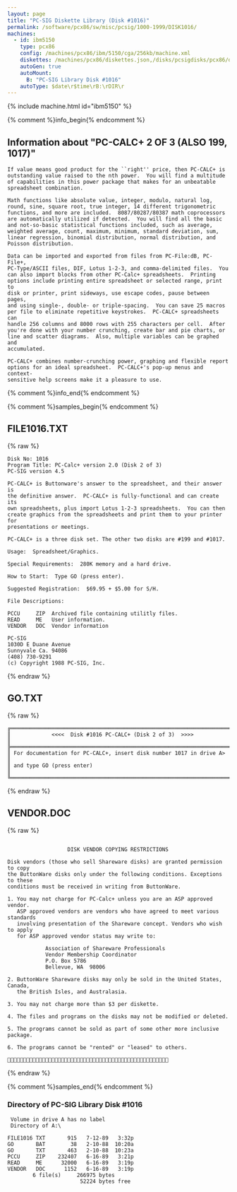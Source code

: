 ```yaml
---
layout: page
title: "PC-SIG Diskette Library (Disk #1016)"
permalink: /software/pcx86/sw/misc/pcsig/1000-1999/DISK1016/
machines:
  - id: ibm5150
    type: pcx86
    config: /machines/pcx86/ibm/5150/cga/256kb/machine.xml
    diskettes: /machines/pcx86/diskettes.json,/disks/pcsigdisks/pcx86/diskettes.json
    autoGen: true
    autoMount:
      B: "PC-SIG Library Disk #1016"
    autoType: $date\r$time\rB:\rDIR\r
---
```


{% include machine.html id="ibm5150" %}

{% comment %}info_begin{% endcomment %}

## Information about "PC-CALC+ 2 OF 3 (ALSO 199, 1017)"

    If value means good product for the ``right'' price, then PC-CALC+ is
    outstanding value raised to the nth power.  You will find a multitude
    of capabilities in this power package that makes for an unbeatable
    spreadsheet combination.
    
    Math functions like absolute value, integer, modulo, natural log,
    round, sine, square root, true integer, 14 different trigonometric
    functions, and more are included.  8087/80287/80387 math coprocessors
    are automatically utilized if detected.  You will find all the basic
    and not-so-basic statistical functions included, such as average,
    weighted average, count, maximum, minimum, standard deviation, sum,
    linear regression, binomial distribution, normal distribution, and
    Poisson distribution.
    
    Data can be imported and exported from files from PC-File:dB, PC-File+,
    PC-Type/ASCII files, DIF, Lotus 1-2-3, and comma-delimited files.  You
    can also import blocks from other PC-Calc+ spreadsheets.  Printing
    options include printing entire spreadsheet or selected range, print to
    disk or printer, print sideways, use escape codes, pause between pages,
    and using single-, double- or triple-spacing.  You can save 25 macros
    per file to eliminate repetitive keystrokes.  PC-CALC+ spreadsheets can
    handle 256 columns and 8000 rows with 255 characters per cell.  After
    you're done with your number crunching, create bar and pie charts, or
    line and scatter diagrams.  Also, multiple variables can be graphed and
    accumulated.
    
    PC-CALC+ combines number-crunching power, graphing and flexible report
    options for an ideal spreadsheet.  PC-CALC+'s pop-up menus and context-
    sensitive help screens make it a pleasure to use.
{% comment %}info_end{% endcomment %}

{% comment %}samples_begin{% endcomment %}

## FILE1016.TXT

{% raw %}
```
Disk No: 1016
Program Title: PC-Calc+ version 2.0 (Disk 2 of 3)
PC-SIG version 4.5

PC-CALC+ is Buttonware's answer to the spreadsheet, and their answer is
the definitive answer.  PC-CALC+ is fully-functional and can create its
own spreadsheets, plus import Lotus 1-2-3 spreadsheets.  You can then
create graphics from the spreadsheets and print them to your printer for
presentations or meetings.

PC-CALC+ is a three disk set. The other two disks are #199 and #1017.

Usage:  Spreadsheet/Graphics.

Special Requirements:  280K memory and a hard drive.

How to Start:  Type GO (press enter).

Suggested Registration:  $69.95 + $5.00 for S/H.

File Descriptions:

PCCU     ZIP  Archived file containing utilitly files.
READ     ME   User information.
VENDOR   DOC  Vendor information

PC-SIG
1030D E Duane Avenue
Sunnyvale Ca. 94086
(408) 730-9291
(c) Copyright 1988 PC-SIG, Inc.

```
{% endraw %}

## GO.TXT

{% raw %}
```
╔═════════════════════════════════════════════════════════════════════════╗
║             <<<<  Disk #1016 PC-CALC+ (Disk 2 of 3)  >>>>               ║
╠═════════════════════════════════════════════════════════════════════════╣
║ For documentation for PC-CALC+, insert disk number 1017 in drive A>     ║
║ and type GO (press enter)                                               ║
╚═════════════════════════════════════════════════════════════════════════╝
```
{% endraw %}

## VENDOR.DOC

{% raw %}
```

                   DISK VENDOR COPYING RESTRICTIONS

Disk vendors (those who sell Shareware disks) are granted permission to copy
the ButtonWare disks only under the following conditions. Exceptions to these
conditions must be received in writing from ButtonWare.

1. You may not charge for PC-Calc+ unless you are an ASP approved vendor.
   ASP approved vendors are vendors who have agreed to meet various standards
   involving presentation of the Shareware concept. Vendors who wish to apply
   for ASP approved vendor status may write to:

            Association of Shareware Professionals
            Vendor Membership Coordinator
            P.O. Box 5786
            Bellevue, WA  98006

2. ButtonWare Shareware disks may only be sold in the United States, Canada,
   the British Isles, and Australasia.

3. You may not charge more than $3 per diskette.

4. The files and programs on the disks may not be modified or deleted.

5. The programs cannot be sold as part of some other more inclusive package.

6. The programs cannot be "rented" or "leased" to others.


```
{% endraw %}

{% comment %}samples_end{% endcomment %}

### Directory of PC-SIG Library Disk #1016

     Volume in drive A has no label
     Directory of A:\

    FILE1016 TXT       915   7-12-89   3:32p
    GO       BAT        38   2-10-88  10:20a
    GO       TXT       463   2-10-88  10:23a
    PCCU     ZIP    232407   6-16-89   3:21p
    READ     ME      32000   6-16-89   3:19p
    VENDOR   DOC      1152   6-16-89   3:19p
            6 file(s)     266975 bytes
                           52224 bytes free
